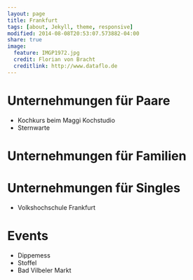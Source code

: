 ```yaml
---
layout: page
title: Frankfurt
tags: [about, Jekyll, theme, responsive]
modified: 2014-08-08T20:53:07.573882-04:00
share: true
image:
  feature: IMGP1972.jpg
  credit: Florian von Bracht
  creditlink: http://www.dataflo.de
---
```


# Unternehmungen für Paare

* Kochkurs beim Maggi Kochstudio
* Sternwarte

# Unternehmungen für Familien



# Unternehmungen für Singles

* Volkshochschule Frankfurt

# Events

* Dippemess
* Stoffel
* Bad Vilbeler Markt
